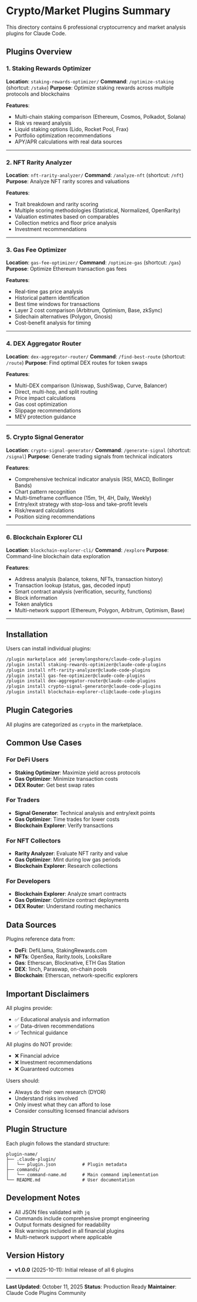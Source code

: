 # Crypto/Market Plugins Summary

This directory contains 6 professional cryptocurrency and market analysis plugins for Claude Code.

## Plugins Overview

### 1. Staking Rewards Optimizer
**Location**: `staking-rewards-optimizer/`
**Command**: `/optimize-staking` (shortcut: `/stake`)
**Purpose**: Optimize staking rewards across multiple protocols and blockchains

**Features**:
- Multi-chain staking comparison (Ethereum, Cosmos, Polkadot, Solana)
- Risk vs reward analysis
- Liquid staking options (Lido, Rocket Pool, Frax)
- Portfolio optimization recommendations
- APY/APR calculations with real data sources

---

### 2. NFT Rarity Analyzer
**Location**: `nft-rarity-analyzer/`
**Command**: `/analyze-nft` (shortcut: `/nft`)
**Purpose**: Analyze NFT rarity scores and valuations

**Features**:
- Trait breakdown and rarity scoring
- Multiple scoring methodologies (Statistical, Normalized, OpenRarity)
- Valuation estimates based on comparables
- Collection metrics and floor price analysis
- Investment recommendations

---

### 3. Gas Fee Optimizer
**Location**: `gas-fee-optimizer/`
**Command**: `/optimize-gas` (shortcut: `/gas`)
**Purpose**: Optimize Ethereum transaction gas fees

**Features**:
- Real-time gas price analysis
- Historical pattern identification
- Best time windows for transactions
- Layer 2 cost comparison (Arbitrum, Optimism, Base, zkSync)
- Sidechain alternatives (Polygon, Gnosis)
- Cost-benefit analysis for timing

---

### 4. DEX Aggregator Router
**Location**: `dex-aggregator-router/`
**Command**: `/find-best-route` (shortcut: `/route`)
**Purpose**: Find optimal DEX routes for token swaps

**Features**:
- Multi-DEX comparison (Uniswap, SushiSwap, Curve, Balancer)
- Direct, multi-hop, and split routing
- Price impact calculations
- Gas cost optimization
- Slippage recommendations
- MEV protection guidance

---

### 5. Crypto Signal Generator
**Location**: `crypto-signal-generator/`
**Command**: `/generate-signal` (shortcut: `/signal`)
**Purpose**: Generate trading signals from technical indicators

**Features**:
- Comprehensive technical indicator analysis (RSI, MACD, Bollinger Bands)
- Chart pattern recognition
- Multi-timeframe confluence (15m, 1H, 4H, Daily, Weekly)
- Entry/exit strategy with stop-loss and take-profit levels
- Risk/reward calculations
- Position sizing recommendations

---

### 6. Blockchain Explorer CLI
**Location**: `blockchain-explorer-cli/`
**Command**: `/explore`
**Purpose**: Command-line blockchain data exploration

**Features**:
- Address analysis (balance, tokens, NFTs, transaction history)
- Transaction lookup (status, gas, decoded input)
- Smart contract analysis (verification, security, functions)
- Block information
- Token analytics
- Multi-network support (Ethereum, Polygon, Arbitrum, Optimism, Base)

---

## Installation

Users can install individual plugins:

```bash
/plugin marketplace add jeremylongshore/claude-code-plugins
/plugin install staking-rewards-optimizer@claude-code-plugins
/plugin install nft-rarity-analyzer@claude-code-plugins
/plugin install gas-fee-optimizer@claude-code-plugins
/plugin install dex-aggregator-router@claude-code-plugins
/plugin install crypto-signal-generator@claude-code-plugins
/plugin install blockchain-explorer-cli@claude-code-plugins
```

## Plugin Categories

All plugins are categorized as `crypto` in the marketplace.

## Common Use Cases

### For DeFi Users
- **Staking Optimizer**: Maximize yield across protocols
- **Gas Optimizer**: Minimize transaction costs
- **DEX Router**: Get best swap rates

### For Traders
- **Signal Generator**: Technical analysis and entry/exit points
- **Gas Optimizer**: Time trades for lower costs
- **Blockchain Explorer**: Verify transactions

### For NFT Collectors
- **Rarity Analyzer**: Evaluate NFT rarity and value
- **Gas Optimizer**: Mint during low gas periods
- **Blockchain Explorer**: Research collections

### For Developers
- **Blockchain Explorer**: Analyze smart contracts
- **Gas Optimizer**: Optimize contract deployments
- **DEX Router**: Understand routing mechanics

## Data Sources

Plugins reference data from:
- **DeFi**: DefiLlama, StakingRewards.com
- **NFTs**: OpenSea, Rarity.tools, LooksRare
- **Gas**: Etherscan, Blocknative, ETH Gas Station
- **DEX**: 1inch, Paraswap, on-chain pools
- **Blockchain**: Etherscan, network-specific explorers

## Important Disclaimers

All plugins provide:
- ✅ Educational analysis and information
- ✅ Data-driven recommendations
- ✅ Technical guidance

All plugins do NOT provide:
- ❌ Financial advice
- ❌ Investment recommendations
- ❌ Guaranteed outcomes

Users should:
- Always do their own research (DYOR)
- Understand risks involved
- Only invest what they can afford to lose
- Consider consulting licensed financial advisors

## Plugin Structure

Each plugin follows the standard structure:
```
plugin-name/
├── .claude-plugin/
│   └── plugin.json          # Plugin metadata
├── commands/
│   └── command-name.md      # Main command implementation
└── README.md                # User documentation
```

## Development Notes

- All JSON files validated with `jq`
- Commands include comprehensive prompt engineering
- Output formats designed for readability
- Risk warnings included in all financial plugins
- Multi-network support where applicable

## Version History

- **v1.0.0** (2025-10-11): Initial release of all 6 plugins

---

**Last Updated**: October 11, 2025
**Status**: Production Ready
**Maintainer**: Claude Code Plugins Community
